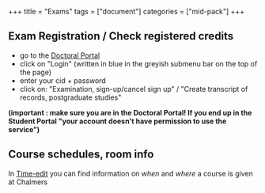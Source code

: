 +++
title = "Exams"
tags = ["document"]
categories = ["mid-pack"]
+++

## Exam Registration / Check registered credits 

- go to the [Doctoral Portal](https://student.portal.chalmers.se/doctoralportal/handbook/Doctoral%20degree%20certificate/Pages/default.aspx)
- click on "Login" (written in blue in the greyish submenu bar on the top of the page)
- enter your cid + password 
- click on: "Examination, sign-up/cancel sign up" / "Create transcript of records, postgraduate studies" 

**(important : make sure you are in the Doctoral Portal! If you end up in the Student Portal "your account doesn't have permission to use the service”)**


## Course schedules, room info
In [Time-edit](https://se.timeedit.net/web/chalmers/db1/public/##) you can find information on *when* and *where* a course is given at Chalmers
